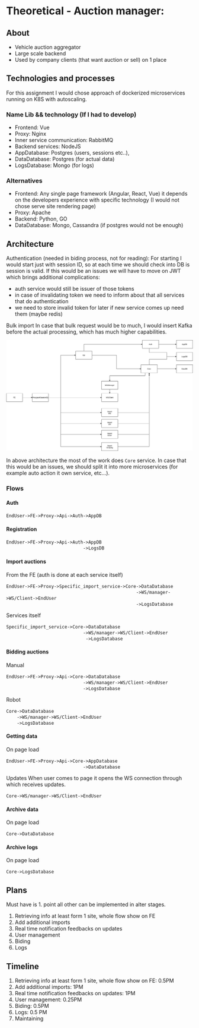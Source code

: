 # Theoretical - Auction manager:

## About
- Vehicle auction aggregator
- Large scale backend
- Used by company clients (that want auction or sell) on 1 place


## Technologies and processes
For this assignment I would chose approach of dockerized microservices running on K8S with autoscaling.
 
### Name Lib && technology (If I had to develop)
- Frontend: Vue
- Proxy: Nginx
- Inner service communication: RabbitMQ
- Backend services: NodeJS
- AppDatabase: Postgres (users, sessions etc..), 
- DataDatabase: Postgres (for actual data)
- LogsDatabase: Mongo (for logs)


### Alternatives

- Frontend: Any single page framework (Angular, React, Vue) it depends on the developers experience with specific technology
(I would not chose serve site rendering page)
- Proxy: Apache
- Backend: Python, GO
- DataDatabase: Mongo, Cassandra (if postgres would not be enough)

## Architecture

Authentication (needed in biding process, not for reading):
For starting I would start just with session ID, so at each time we should check into DB is session is valid. 
If this would be an issues we will have to move on JWT which brings additional complications:
- auth service would still be issuer of those tokens
- in case of invalidating token we need to inform about that all services that do authentication
- we need to store invalid token for later if new service comes up need them (maybe redis) 

Bulk import
In case that bulk request would be to much, I would insert Kafka before the actual processing, which has much higher capabilities.




![Architecture](images/architecture.png)

In above architecture the most of the work does `Core` service. In case that this would be an issues, we should split it into more microservices (for example auto action it own service, etc...).


### Flows
#### Auth
```text
EndUser->FE->Proxy->Api->Auth->AppDB
```

#### Registration
```text
EndUser->FE->Proxy->Api->Auth->AppDB
                             ->LogsDB
```

#### Import auctions
From the FE
(auth is done at each service itself)
```text
EndUser->FE->Proxy->Specific_import_service->Core->DataDatabase
                                                 ->WS/manager->WS/Client->EndUser
                                                 ->LogsDatabase
```
Services itself
```text
Specific_import_service->Core->DataDatabase
                             ->WS/manager->WS/Client->EndUser
                              ->LogsDatabase
```
#### Bidding auctions
Manual
```text
EndUser->FE->Proxy->Api->Core->DataDatabase
                             ->WS/manager->WS/Client->EndUser
                             ->LogsDatabase
```
Robot
```text
Core->DataDatabase
    ->WS/manager->WS/Client->EndUser
    ->LogsDatabase
```

#### Getting data
On page load
```text
EndUser->FE->Proxy->Api->Core->AppDatabase
                             ->DataDatabase
```

Updates
When user comes to page it opens the WS connection through which receives updates.
```text
Core->WS/manager->WS/Client->EndUser
```

#### Archive data
On page load
```text
Core->DataDatabase
```

#### Archive logs
On page load
```text
Core->LogsDatabase
```

## Plans
Must have is 1. point all other can be implemented in alter stages.
1. Retrieving info at least form 1 site, whole flow show on FE
2. Add additional imports
3. Real time notification feedbacks on updates
4. User management
5. Biding
6. Logs

## Timeline
1. Retrieving info at least form 1 site, whole flow show on FE: 0.5PM
2. Add additional imports: 1PM
3. Real time notification feedbacks on updates: 1PM 
4. User management: 0.25PM
5. Biding: 0.5PM
6. Logs: 0.5 PM
7. Maintaining
